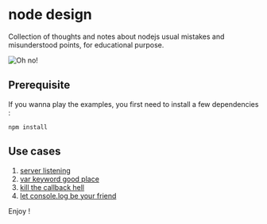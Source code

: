 # node design

Collection of thoughts and notes about nodejs usual mistakes and misunderstood points, for educational purpose.

![Oh no!](https://github.com/github/openhoat/blob/master/assets/oh-no.jpg)

## Prerequisite

If you wanna play the examples, you first need to install a few dependencies :

```
npm install
```

## Use cases

1. [server listening](server-listening.md)
2. [var keyword good place](var.md)
3. [kill the callback hell](callback-hell.md)
4. [let console.log be your friend](console.md)

Enjoy !